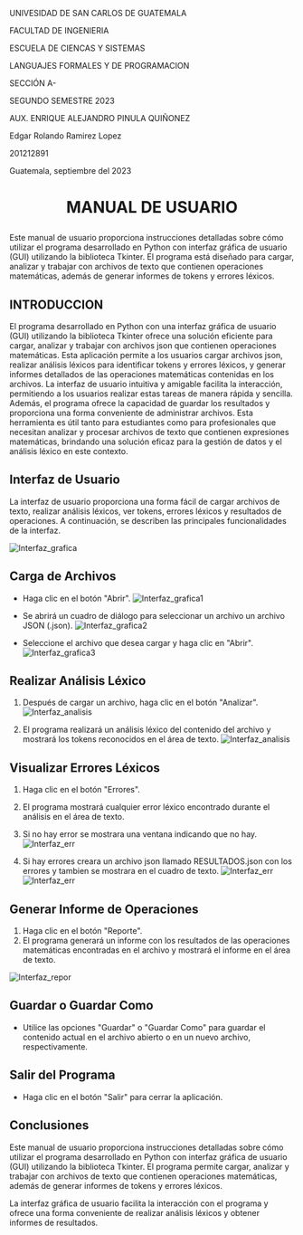 UNIVESIDAD DE SAN CARLOS DE GUATEMALA

FACULTAD DE INGENIERIA

ESCUELA DE CIENCAS Y SISTEMAS

LANGUAJES FORMALES Y DE PROGRAMACION

SECCIÓN A-

SEGUNDO SEMESTRE 2023

AUX. ENRIQUE ALEJANDRO PINULA QUIÑONEZ

Edgar Rolando Ramirez Lopez

201212891

Guatemala, septiembre del 2023


# <p align="center"> MANUAL DE USUARIO </p>


Este manual de usuario proporciona instrucciones detalladas sobre cómo utilizar el programa desarrollado en Python con interfaz gráfica de usuario (GUI) utilizando la biblioteca Tkinter. El programa está diseñado para cargar, analizar y trabajar con archivos de texto que contienen operaciones matemáticas, además de generar informes de tokens y errores léxicos.

## INTRODUCCION

El programa desarrollado en Python con una interfaz gráfica de usuario (GUI) utilizando la biblioteca Tkinter ofrece una solución eficiente para cargar, analizar y trabajar con archivos json que contienen operaciones matemáticas. Esta aplicación permite a los usuarios cargar archivos json, realizar análisis léxicos para identificar tokens y errores léxicos, y generar informes detallados de las operaciones matemáticas contenidas en los archivos. La interfaz de usuario intuitiva y amigable facilita la interacción, permitiendo a los usuarios realizar estas tareas de manera rápida y sencilla. Además, el programa ofrece la capacidad de guardar los resultados y proporciona una forma conveniente de administrar archivos. Esta herramienta es útil tanto para estudiantes como para profesionales que necesitan analizar y procesar archivos de texto que contienen expresiones matemáticas, brindando una solución eficaz para la gestión de datos y el análisis léxico en este contexto.

## Interfaz de Usuario
La interfaz de usuario proporciona una forma fácil de cargar archivos de texto, realizar análisis léxicos, ver tokens, errores léxicos y resultados de operaciones. A continuación, se describen las principales funcionalidades de la interfaz.

![Interfaz_grafica](./assets/images/inter.png)

## Carga de Archivos
- Haga clic en el botón "Abrir".
![Interfaz_grafica1](./assets/images/inter-1.png)

- Se abrirá un cuadro de diálogo para seleccionar un archivo un archivo JSON (.json).
![Interfaz_grafica2](./assets/images/inter-2.png)


- Seleccione el archivo que desea cargar y haga clic en "Abrir".
![Interfaz_grafica3](./assets/images/inter-3.png)


## Realizar Análisis Léxico
1. Después de cargar un archivo, haga clic en el botón "Analizar".
![Interfaz_analisis](./assets/images/inter-a.png)

2. El programa realizará un análisis léxico del contenido del archivo y mostrará los tokens reconocidos en el área de texto.
![Interfaz_analisis](./assets/images/inter-a2.png)




## Visualizar Errores Léxicos
1. Haga clic en el botón "Errores".
2. El programa mostrará cualquier error léxico encontrado durante el análisis en el área de texto.
3. Si no hay error se mostrara una ventana indicando que no hay.
![Interfaz_err](./assets/images/inter-err.png)

4. Si hay errores creara un archivo json llamado RESULTADOS.json con los errores y tambien se mostrara en el cuadro de texto.
![Interfaz_err](./assets/images/inter-err1.png)
![Interfaz_err](./assets/images/errjson.png)


## Generar Informe de Operaciones
1. Haga clic en el botón "Reporte".
2. El programa generará un informe con los resultados de las operaciones matemáticas encontradas en el archivo y mostrará el informe en el área de texto.

![Interfaz_repor](./assets/images/inter-repor.png)


## Guardar o Guardar Como
- Utilice las opciones "Guardar" o "Guardar Como" para guardar el contenido actual en el archivo abierto o en un nuevo archivo, respectivamente.


## Salir del Programa
- Haga clic en el botón "Salir" para cerrar la aplicación.

## Conclusiones
Este manual de usuario proporciona instrucciones detalladas sobre cómo utilizar el programa desarrollado en Python con interfaz gráfica de usuario (GUI) utilizando la biblioteca Tkinter. El programa permite cargar, analizar y trabajar con archivos de texto que contienen operaciones matemáticas, además de generar informes de tokens y errores léxicos.

La interfaz gráfica de usuario facilita la interacción con el programa y ofrece una forma conveniente de realizar análisis léxicos y obtener informes de resultados.